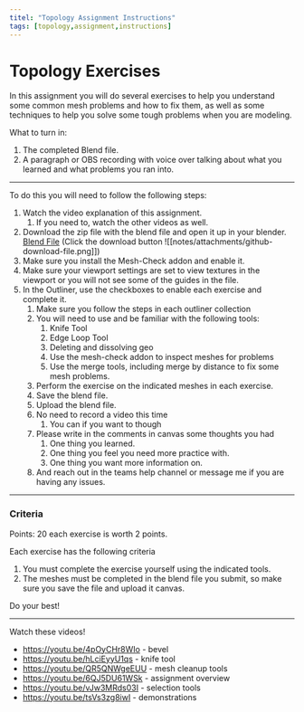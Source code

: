 ```yaml
---
titel: "Topology Assignment Instructions"
tags: [topology,assignment,instructions]
---
```


# Topology Exercises
In this assignment you will do several exercises to help you understand some common mesh problems and how to fix them, as well as some techniques to help you solve some tough problems when you are modeling.

What to turn in:
1. The completed Blend file.
2. A paragraph or OBS recording with voice over talking about what you learned and what problems you ran into.
---
To do this you will need to follow the following steps:
1. Watch the video explanation of this assignment.
	1. If you need to, watch the other videos as well.
2. Download the zip file with the blend file and open it up in your blender. [Blend File](https://github.com/benshurts/Knowledge-Garden/blob/hugo/content/notes/3D-Modeling/blender/assignments/topology/Topology-Assignment.blend) (Click the download button ![[notes/attachments/github-download-file.png]])
3. Make sure you install the Mesh-Check addon and enable it.
4. Make sure your viewport settings are set to view textures in the viewport or you will not see some of the guides in the file.
5. In the Outliner, use the checkboxes to enable each exercise and complete it. 
	1. Make sure you follow the steps in each outliner collection
	2. You will need to use and be familiar with the following tools:
		1. Knife Tool
		2. Edge Loop Tool
		3. Deleting and dissolving geo
		4. Use the mesh-check addon to inspect meshes for problems
		5. Use the merge tools, including merge by distance to fix some mesh problems.
	3. Perform the exercise on the indicated meshes in each exercise.
	4. Save the blend file.
	5. Upload the blend file.
	6. No need to record a video this time
		1. You can if you want to though
	7. Please write in the comments in canvas some thoughts you had
		1. One thing you learned.
		2. One thing you feel you need more practice with.
		3. One thing you want more information on.
	8. And reach out in the teams help channel or message me if you are having any issues.

---
### Criteria

Points: 20
each exercise is worth 2 points.

Each exercise has the following criteria

1. You must complete the exercise yourself using the indicated tools.
2. The meshes must be completed in the blend file you submit, so make sure you save the file and upload it canvas.

Do your best!



---
Watch these videos!

- https://youtu.be/4pOyCHr8WIo - bevel
- https://youtu.be/hLciEyyU1qs - knife tool
- https://youtu.be/QR5QNWgeEUU - mesh cleanup tools
- https://youtu.be/6QJ5DU61WSk - assignment overview
- https://youtu.be/vJw3MRds03I - selection tools
- https://youtu.be/tsVs3zg8iwI - demonstrations